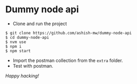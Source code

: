 # Dummy node api

- Clone and run the project
```
$ git clone https://github.com/ashish-mw/dummy-node-api
$ cd dummy-node-api
$ nvm use
$ npm i
$ npm start
```
- Import the postman collection from the `extra` folder.
- Test with postman.

_Happy hacking!_